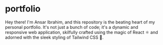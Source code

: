 # portfolio
Hey there! I'm Ansar Ibrahim, and this repository is the beating heart of my personal portfolio. It's not just a bunch of code; it's a dynamic and responsive web application, skilfully crafted using the magic of React ⚛️ and adorned with the sleek styling of Tailwind CSS 🎨.
